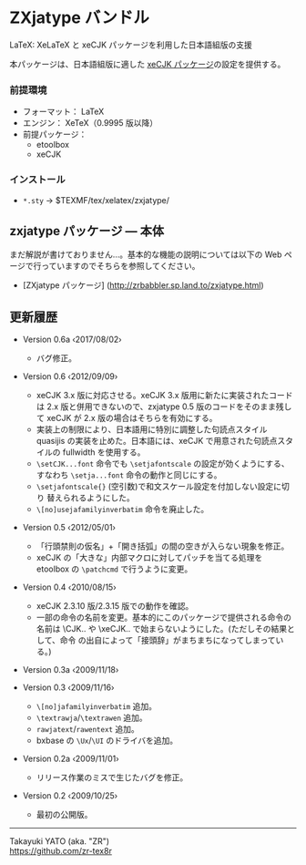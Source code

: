 ZXjatype バンドル
=================

LaTeX: XeLaTeX と xeCJK パッケージを利用した日本語組版の支援

本パッケージは、日本語組版に適した [xeCJK パッケージ]の設定を提供する。

[xeCJK パッケージ]: https://www.ctan.org/pkg/xecjk

### 前提環境

  * フォーマット： LaTeX
  * エンジン： XeTeX（0.9995 版以降）
  * 前提パッケージ：
      - etoolbox
      - xeCJK

### インストール

  - `*.sty`   → $TEXMF/tex/xelatex/zxjatype/


zxjatype パッケージ ― 本体
---------------------------

まだ解説が書けておりません…。基本的な機能の説明については以下の Web
ページで行っていますのでそちらを参照してください。

  * [ZXjatype パッケージ]
    (http://zrbabbler.sp.land.to/zxjatype.html)


更新履歴
--------

  * Version 0.6a ‹2017/08/02›
      - バグ修正。

  * Version 0.6 ‹2012/09/09›
      - xeCJK 3.x 版に対応させる。xeCJK 3.x 版用に新たに実装されたコードは
        2.x 版と併用できないので、zxjatype 0.5 版のコードをそのまま残して
        xeCJK が 2.x 版の場合はそちらを有効にする。
      - 実装上の制限により、日本語用に特別に調整した句読点スタイル quasijis
        の実装を止めた。日本語には、xeCJK で用意された句読点スタイルの
        fullwidth を使用する。
      - `\setCJK...font` 命令でも `\setjafontscale` の設定が効くようにする、
        すなわち `\setja...font` 命令の動作と同じにする。
      - `\setjafontscale{}` (空引数)で和文スケール設定を付加しない設定に切り
        替えられるようにした。
      - `\[no]usejafamilyinverbatim` 命令を廃止した。

  * Version 0.5 ‹2012/05/01›
      - 「行頭禁則の仮名」+「開き括弧」の間の空きが入らない現象を修正。
      - xeCJK の「大きな」内部マクロに対してパッチを当てる処理を etoolbox
        の `\patchcmd` で行うように変更。

  * Version 0.4 ‹2010/08/15›
      - xeCJK 2.3.10 版/2.3.15 版での動作を確認。
      - 一部の命令の名前を変更。基本的にこのパッケージで提供される命令の名前は
        \CJK.. や \xeCJK.. で始まらないようにした。(ただしその結果として、命令
        の出自によって「接頭辞」がまちまちになってしまっている。)

  * Version 0.3a ‹2009/11/18›

  * Version 0.3  ‹2009/11/16›
      - `\[no]jafamilyinverbatim` 追加。
      - `\textrawja`/`\textrawen` 追加。
      - `rawjatext`/`rawentext` 追加。
      - bxbase の `\Ux`/`\UI` のドライバを追加。

  * Version 0.2a ‹2009/11/01›
      - リリース作業のミスで生じたバグを修正。

  * Version 0.2  ‹2009/10/25›
      - 最初の公開版。

--------------------
Takayuki YATO (aka. "ZR")  
https://github.com/zr-tex8r
